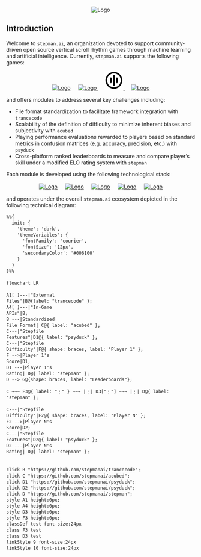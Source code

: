 <!-- PROJECT LOGO -->
<br />
<div align="center">
    <picture>
        <source srcset="assets/logo/stepman.ai/dark-mode/stepmanai.png"  media="(prefers-color-scheme: dark)">
        <img src="assets/logo/acubed/no-dark-mode/stepmanai.png" alt="Logo" width="200px" height=auto>
    </picture>
</div>

## Introduction
Welcome to `stepman.ai`, an organization devoted to support community-driven open source vertical scroll rhythm games through machine learning and artificial intelligence. Currently, `stepman.ai` supports the following games:
  <p align="center">
    <a href="https://etternaonline.com/"><picture>
        <source srcset="assets/logo/etterna/dark-mode.svg"  media="(prefers-color-scheme: dark)">
        <img src="assets/logo/etterna/no-dark-mode.svg" alt="Logo" width="50px" height=auto></a>
    </picture></a>ㅤ
    <a href="https://www.flashflashrevolution.com/"><picture>
        <source srcset="assets/logo/ffr/dark-mode.svg"  media="(prefers-color-scheme: dark)">
        <img src="assets/logo/ffr/no-dark-mode.svg" alt="Logo" width="50px" height=auto>
    </picture></a>ㅤ
    <a href="https://osu.ppy.sh/"><picture>
        <source srcset="assets/logo/osumania/dark-mode.svg"  media="(prefers-color-scheme: dark)">
        <img src="assets/logo/osumania/no-dark-mode.svg" alt="Logo" width="50px" height=auto>
    </picture></a>ㅤ
    <a href="https://quavergame.com/"><picture>
        <source srcset="assets/logo/quaver/dark-mode.svg"  media="(prefers-color-scheme: dark)">
        <img src="assets/logo/quaver/no-dark-mode.svg" alt="Logo" width="50px" height=auto>
    </picture></a>
  </p>

and offers modules to address several key challenges including:
- File format standardization to facilitate framework integration with `trancecode`
- Scalability of the definition of difficulty to minimize inherent biases and subjectivity with `acubed`
- Playing performance evaluations rewarded to players based on standard metrics in confusion matrices (e.g. accuracy, precision, etc.) with `psyduck`
- Cross-platform ranked leaderboards to measure and compare player’s skill under a modified ELO rating system with `stepman`

Each module is developed using the following technological stack:
<p align="center">
    <a href="https://www.python.org/"><picture>
        <source srcset="https://cdn.simpleicons.org/python/000/fff"  media="(prefers-color-scheme: dark)">
        <img src="https://cdn.simpleicons.org/python/000/000" alt="Logo" width="50px" height=auto></a>
    </picture></a>ㅤ
    <a href="https://github.com/features/actions"><picture>
        <source srcset="https://cdn.simpleicons.org/githubactions/000/fff"  media="(prefers-color-scheme: dark)">
        <img src="https://cdn.simpleicons.org/githubactions/000/000" alt="Logo" width="50px" height=auto></a>
    </picture></a>ㅤ
    <a href="https://ubuntu.com/"><picture>
        <source srcset="https://cdn.simpleicons.org/ubuntu/000/fff"  media="(prefers-color-scheme: dark)">
        <img src="https://cdn.simpleicons.org/ubuntu/000/000" alt="Logo" width="50px" height=auto></a>
    </picture></a>ㅤ
    <a href="https://pypi.org/"><picture>
        <source srcset="https://cdn.simpleicons.org/pypi/000/fff"  media="(prefers-color-scheme: dark)">
        <img src="https://cdn.simpleicons.org/pypi/000/000" alt="Logo" width="50px" height=auto></a>
    </picture></a>ㅤ
    <a href="https://www.mongodb.com/"><picture>
        <source srcset="https://cdn.simpleicons.org/mongodb/000/fff"  media="(prefers-color-scheme: dark)">
        <img src="https://cdn.simpleicons.org/mongodb/000/000" alt="Logo" width="50px" height=auto></a>
    </picture></a>
</p>

and operates under the overall `stepman.ai` ecosystem depicted in the following technical diagram:

```mermaid
%%{
  init: {
    'theme': 'dark',
    'themeVariables': {
      'fontFamily': 'courier',
      'fontSize': '12px',
      'secondaryColor': '#006100'
    }
  }
}%%

flowchart LR

A1[ ]---|"External
Files"|B@{label: "trancecode" };
A4[ ]---|"In-Game
APIs"|B;
B ---|Standardized
File Format| C@{ label: "acubed" };
C---|"Stepfile
Features"|D1@{ label: "psyduck" };
C---|"Stepfile
Difficulty"|F@{ shape: braces, label: "Player 1" };
F -->|Player 1's
Score|D1;
D1 ---|Player 1's
Rating| D@{ label: "stepman" };
D --> G@{shape: braces, label: "Leaderboards"};

C ~~~ F3@{ label: "⋮" } ~~~ |⋮| D3["⋮"] ~~~ |⋮| D@{ label: "stepman" };

C---|"Stepfile
Difficulty"|F2@{ shape: braces, label: "Player N" };
F2 -->|Player N's
Score|D2;
C---|"Stepfile
Features"|D2@{ label: "psyduck" };
D2 ---|Player N's
Rating| D@{ label: "stepman" };


click B "https://github.com/stepmanai/trancecode";
click C "https://github.com/stepmanai/acubed";
click D1 "https://github.com/stepmanai/psyduck";
click D2 "https://github.com/stepmanai/psyduck";
click D "https://github.com/stepmanai/stepman";
style A1 height:0px;
style A4 height:0px;
style D3 height:0px;
style F3 height:0px;
classDef test font-size:24px
class F3 test
class D3 test
linkStyle 9 font-size:24px
linkStyle 10 font-size:24px

``` 
